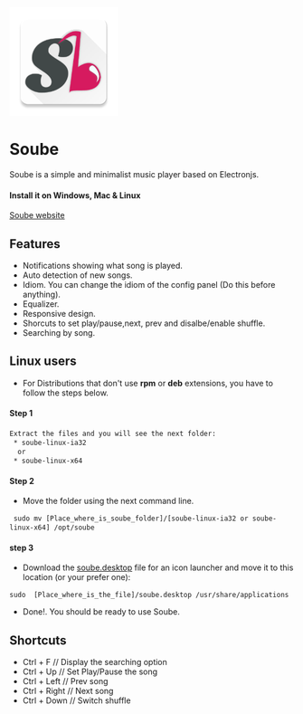 ![Soube](app/assets/img/icon@1.8x.png)

# Soube

Soube is a simple and minimalist music player based on Electronjs.

#### Install it on Windows, Mac & Linux

[Soube website](http://soube.diegomolina.cl)

## Features
 * Notifications showing what song is played.
 * Auto detection of new songs.
 * Idiom. You can change the idiom of the config panel (Do this before anything).
 * Equalizer.
 * Responsive design.
 * Shorcuts to set play/pause,next, prev and disalbe/enable shuffle.
 * Searching by song.

## Linux users
 * For Distributions that don't use **rpm** or **deb** extensions, you have to follow the steps below.

#### Step 1

 ```
 Extract the files and you will see the next folder:
  * soube-linux-ia32
   or
  * soube-linux-x64
 ```

#### Step 2
 * Move the folder using the next command line.

 ```
  sudo mv [Place_where_is_soube_folder]/[soube-linux-ia32 or soube-linux-x64] /opt/soube
 ```

#### step 3 
 * Download the [soube.desktop](https://github.com/DracotMolver/Soube/blob/master/soube.desktop) file for an icon launcher and move it to this location (or your prefer one):

 ```
 sudo  [Place_where_is_the_file]/soube.desktop /usr/share/applications
 
 ```

 * Done!. You should be ready to use Soube.

## Shortcuts

 * Ctrl + F      // Display the searching option
 * Ctrl + Up     // Set Play/Pause the song
 * Ctrl + Left   // Prev song
 * Ctrl + Right  // Next song
 * Ctrl + Down   // Switch shuffle
